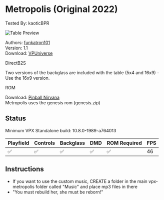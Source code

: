 # Metropolis (Original 2022)
Tested By: kaoticBPR

![Table Preview](../../images/vpx-metropolis.png)

Authors: [funkatron101](https://vpuniverse.com/profile/49709-funkatron101/)  
Version: 1.1  
Download: [VPUniverse](https://vpuniverse.com/files/file/10195-metropolis-reborn/)

DirectB2S

Two versions of the backglass are included with the table (5x4 and 16x9) - Use the 16x9 version.

ROM

Download: [Pinball Nirvana](https://pinballnirvana.com/forums/resources/genesis.1862/)  
Metropolis uses the genesis rom (genesis.zip)

## Status 

Minimum VPX Standalone build: 10.8.0-1989-a764013

| Playfield | Controls | Backglass | DMD | ROM Required | FPS | 
|-----------|----------|-----------|-----|--------------|-----|
| :white_check_mark: | :white_check_mark: | :white_check_mark: | :white_check_mark: | :white_check_mark: | 46 |

## Instructions

- If you want to use the custom music, CREATE a folder in the main vpx-metropolis folder called "Music" and place mp3 files in there
- "You must rebuild her, she must be reborn!"

